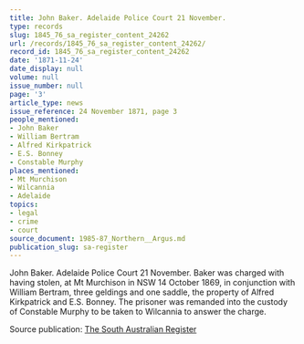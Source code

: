 ```yaml
---
title: John Baker. Adelaide Police Court 21 November.
type: records
slug: 1845_76_sa_register_content_24262
url: /records/1845_76_sa_register_content_24262/
record_id: 1845_76_sa_register_content_24262
date: '1871-11-24'
date_display: null
volume: null
issue_number: null
page: '3'
article_type: news
issue_reference: 24 November 1871, page 3
people_mentioned:
- John Baker
- William Bertram
- Alfred Kirkpatrick
- E.S. Bonney
- Constable Murphy
places_mentioned:
- Mt Murchison
- Wilcannia
- Adelaide
topics:
- legal
- crime
- court
source_document: 1985-87_Northern__Argus.md
publication_slug: sa-register
---
```


John Baker.  Adelaide Police Court 21 November.  Baker was charged with having stolen, at Mt Murchison in NSW 14 October 1869, in conjunction with William Bertram, three geldings and one saddle, the property of Alfred Kirkpatrick and E.S. Bonney.  The prisoner was remanded into the custody of Constable Murphy to be taken to Wilcannia to answer the charge.

Source publication: [The South Australian Register](/publications/sa-register/)
